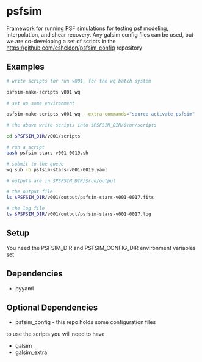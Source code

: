 # psfsim

Framework for running PSF simulations for testing psf modeling, interpolation,
and shear recovery.  Any galsim config files can be used, but we are
co-developing a set of scripts in the https://github.com/esheldon/psfsim_config
repository

Examples
--------


```bash
# write scripts for run v001, for the wq batch system

psfsim-make-scripts v001 wq

# set up some environment

psfsim-make-scripts v001 wq --extra-commands="source activate psfsim"

# the above write scripts into $PSFSIM_DIR/$run/scripts

cd $PSFSIM_DIR/v001/scripts

# run a script
bash psfsim-stars-v001-0019.sh

# submit to the queue
wq sub -b psfsim-stars-v001-0019.yaml

# outputs are in $PSFSIM_DIR/$run/output

# the output file
ls $PSFSIM_DIR/v001/output/psfsim-stars-v001-0017.fits

# the log file
ls $PSFSIM_DIR/v001/output/psfsim-stars-v001-0017.log
```

Setup
-----

You need the PSFSIM_DIR and PSFSIM_CONFIG_DIR environment variables set

Dependencies
------------

- pyyaml

Optional Dependencies
---------------------

- psfsim_config - this repo holds some configuration files

to use the scripts you will need to have

- galsim
- galsim_extra
